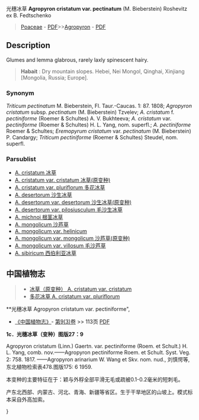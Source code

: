 光穗冰草 **Agropyron cristatum var. pectinatum** (M. Bieberstein) Roshevitz ex B. Fedtschenko

> [Poaceae](http://www.iplant.cn/info/Poaceae?t=foc) - [PDF](http://www.iplant.cn/foc/pdf/Poaceae.pdf)>>[Agropyron](Agropyron-冰草属.md) - [PDF](http://www.iplant.cn/foc/pdf/Agropyron.pdf)

## Description

Glumes and lemma glabrous, rarely laxly spinescent hairy.

> **Habait** : 
> Dry mountain slopes. Hebei, Nei Mongol, Qinghai, Xinjiang [Mongolia, Russia; Europe].

### Synonym
*Triticum pectinatum* M. Bieberstein, Fl. Taur.-Caucas. 1: 87. 1808; *Agropyron cristatum* subsp. *pectinatum* (M. Bieberstein) Tzvelev; *A. cristatum* f. *pectiniforme* (Roemer & Schultes) A. V. Bukhteeva; *A. cristatum* var. *pectiniforme* (Roemer & Schultes) H. L. Yang, nom. superfl.; *A. pectiniforme* Roemer & Schultes; *Eremopyrum cristatum* var. *pectinatum* (M. Bieberstein) P. Candargy; *Triticum pectiniforme* (Roemer & Schultes) Steudel, nom. superfl.

### Parsublist

* [A.  cristatum  冰草](Agropyron-cristatum-冰草.md)
* [A.  cristatum var. cristatum  冰草(原变种)](Agropyron-cristatum-var-cristatum-冰草(原变种).md)
* [A.  cristatum var. pluriflorum  多花冰草](Agropyron-cristatum-var-pluriflorum-多花冰草.md)
* [A.  desertorum  沙生冰草](Agropyron-desertorum-沙生冰草.md)
* [A.  desertorum var. desertorum  沙生冰草(原变种)](Agropyron-desertorum-var-desertorum-沙生冰草(原变种).md)
* [A.  desertorum var. pilosiusculum  毛沙生冰草](Agropyron-desertorum-var-pilosiusculum-毛沙生冰草.md)
* [A.  michnoi  根茎冰草](Agropyron-michnoi-根茎冰草.md)
* [A.  mongolicum  沙芦草](Agropyron-mongolicum-沙芦草.md)
* [A.  mongolicum var. helinicum  ](Agropyron-mongolicum-var-helinicum-毛稃沙芦草.md)
* [A.  mongolicum var. mongolicum  沙芦草(原变种)](Agropyron-mongolicum-var-mongolicum-沙芦草(原变种).md)
* [A.  mongolicum var. villosum  毛沙芦草](Agropyron-mongolicum-var-villosum-毛沙芦草.md)
* [A.  sibiricum  西伯利亚冰草](Agropyron-sibiricum-西伯利亚冰草.md)

## 中国植物志

> * [冰草（原变种）  A.  cristatum var. cristatum](Agropyron-cristatum-var-cristatum-冰草(原变种).md)
> * [多花冰草  A.  cristatum var. pluriflorum](Agropyron-cristatum-var-pluriflorum-多花冰草.md)

**光穗冰草 Agropyron cristatum var. pectiniforme",

* [《中国植物志》](http://www.iplant.cn/frps)- [第9(3)卷](http://www.iplant.cn/frps/vol/9(3)) >> 113页 [PDF](http://www.iplant.cn/frps/pdf/9(3)/113.pdf)

**1c．光穗冰草（变种）图版27：9**

Agropyron cristatum (Linn.) Gaertn. var. pectiniforme (Roem. et Schult.) H. L. Yang, comb. nov.——Agropyron pectiniforme Roem. et Schult. Syst. Veg. 2: 758. 1817. ——Agropyron arinarium W. Wang et Skv. nom. nud., 刘慎愕等, 东北植物检索表478.图版175: 6 1959.

本变种的主要特征在于：颖与外稃全部平滑无毛或疏被0.1-0.2毫米的短刺毛。

产东北西部、内蒙古、河北、青海、新疆等省区。生于干旱地区的山坡上。模式标本采自外高加索。

}